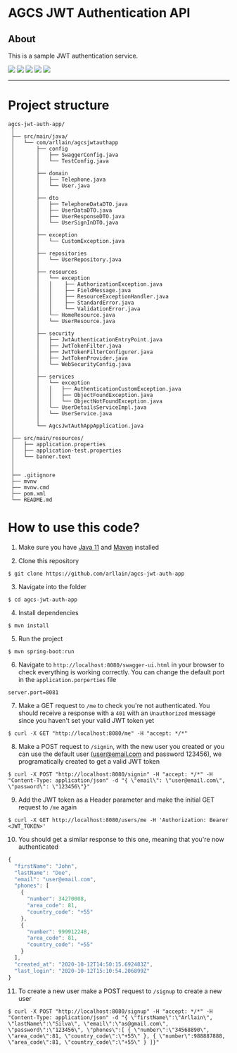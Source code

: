 # AGCS JWT Authentication API

## About
This is a sample JWT authentication service.

![](https://img.shields.io/badge/java_11-✓-blue.svg)
![](https://img.shields.io/badge/spring_boot-✓-blue.svg)
![](https://img.shields.io/badge/h2-✓-blue.svg)
![](https://img.shields.io/badge/jwt-✓-blue.svg)
![](https://img.shields.io/badge/swagger_2-✓-blue.svg)

***

# Project structure

```
agcs-jwt-auth-app/
 │
 ├── src/main/java/
 │   └── com/arllain/agcsjwtauthapp
 │       ├── config
 │       │   ├── SwaggerConfig.java
 │       │   └── TestConfig.java
 │       │
 │       ├── domain
 │       │   ├── Telephone.java
 │       │   └── User.java
 │       │
 │       ├── dto
 │       │   ├── TelephoneDataDTO.java
 │       │   ├── UserDataDTO.java
 │       │   ├── UserResponseDTO.java
 │       │   └── UserSignInDTO.java
 │       │
 │       ├── exception
 │       │   └── CustomException.java
 │       │
 │       ├── repositories
 │       │   └── UserRepository.java
 │       │
 │       ├── resources
 │       │   └── exception
 │       │   │    ├── AuthorizationException.java
 │       │   │    ├── FieldMessage.java
 │       │   │    ├── ResourceExceptionHandler.java
 │       │   │    ├── StandardError.java
 │       │   │    └── ValidationError.java
 │       │   └── HomeResource.java
 │       │   └── UserResource.java
 │       │
 │       ├── security
 │       │   ├── JwtAuthenticationEntryPoint.java
 │       │   ├── JwtTokenFilter.java
 │       │   ├── JwtTokenFilterConfigurer.java
 │       │   ├── JwtTokenProvider.java
 │       │   └── WebSecurityConfig.java
 │       │
 │       ├── services
 │       │   └── exception
 │       │   │   ├── AuthenticationCustomException.java
 │       │   │   ├── ObjectFoundException.java
 │       │   │   └── ObjectNotFoundException.java
 │       │   └── UserDetailsServiceImpl.java
 │       │   └── UserService.java
 │       │
 │       └── AgcsJwtAuthAppApplication.java
 │
 ├── src/main/resources/
 │   ├── application.properties
 │   ├── application-test.properties
 │   └── banner.text
 │
 │
 ├── .gitignore
 ├── mvnw
 ├── mvnw.cmd
 ├── pom.xml
 └── README.md
```

# How to use this code?

1. Make sure you have [Java 11](https://www.java.com/download/) and [Maven](https://maven.apache.org) installed

2. Clone this repository
  
```
$ git clone https://github.com/arllain/agcs-jwt-auth-app
```

3. Navigate into the folder  

```
$ cd agcs-jwt-auth-app
```

4. Install dependencies

```
$ mvn install
```

5. Run the project

```
$ mvn spring-boot:run
```

6. Navigate to `http://localhost:8080/swagger-ui.html` in your browser to check everything is working correctly. You can change the default port in the `application.porperties` file

```properties
server.port=8081
```


7. Make a GET request to `/me` to check you're not authenticated. You should receive a response with a `401` with an `Unauthorized` message since you haven't set your valid JWT token yet

```
$ curl -X GET "http://localhost:8080/me" -H "accept: */*"
```

8. Make a POST request to `/signin`, with the new user you created or you can use the default user (user@email.com and password 123456), we programatically created to get a valid JWT token

```
$ curl -X POST "http://localhost:8080/signin" -H "accept: */*" -H "Content-Type: application/json" -d "{ \"email\": \"user@email.com\", \"password\": \"123456\"}"
```

9. Add the JWT token as a Header parameter and make the initial GET request to `/me` again

```
$ curl -X GET http://localhost:8080/users/me -H 'Authorization: Bearer <JWT_TOKEN>'
```

10. You should get a similar response to this one, meaning that you're now authenticated

```javascript
{
  "firstName": "John",
  "lastName": "Doe",
  "email": "user@email.com",
  "phones": [
    {
      "number": 34270008,
      "area_code": 81,
      "country_code": "+55"
    },
    {
      "number": 999912248,
      "area_code": 81,
      "country_code": "+55"
    }
  ],
  "created_at": "2020-10-12T14:50:15.692483Z",
  "last_login": "2020-10-12T15:10:54.206899Z"
}
```
11. To create a new user make a POST request to `/signup` to create a new user

```
$ curl -X POST "http://localhost:8080/signup" -H "accept: */*" -H "Content-Type: application/json" -d "{ \"firstName\":\"Arllain\", \"lastName\":\"Silva\", \"email\":\"as@gmail.com\", \"password\":\"123456\", \"phones\":[ { \"number\":\"34568890\", \"area_code\":81, \"country_code\":\"+55\" }, { \"number\":988887888, \"area_code\":81, \"country_code\":\"+55\" } ]}"
```

